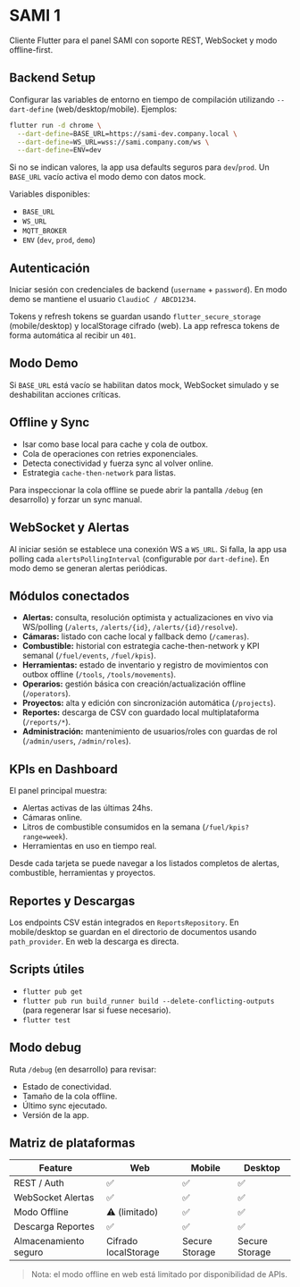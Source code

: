 # SAMI 1

Cliente Flutter para el panel SAMI con soporte REST, WebSocket y modo offline-first.

## Backend Setup

Configurar las variables de entorno en tiempo de compilación utilizando `--dart-define` (web/desktop/mobile). Ejemplos:

```bash
flutter run -d chrome \
  --dart-define=BASE_URL=https://sami-dev.company.local \
  --dart-define=WS_URL=wss://sami.company.com/ws \
  --dart-define=ENV=dev
```

Si no se indican valores, la app usa defaults seguros para `dev`/`prod`. Un `BASE_URL` vacío activa el modo demo con datos mock.

Variables disponibles:

- `BASE_URL`
- `WS_URL`
- `MQTT_BROKER`
- `ENV` (`dev`, `prod`, `demo`)

## Autenticación

Iniciar sesión con credenciales de backend (`username` + `password`). En modo demo se mantiene el usuario `ClaudioC / ABCD1234`.

Tokens y refresh tokens se guardan usando `flutter_secure_storage` (mobile/desktop) y localStorage cifrado (web). La app refresca tokens de forma automática al recibir un `401`.

## Modo Demo

Si `BASE_URL` está vacío se habilitan datos mock, WebSocket simulado y se deshabilitan acciones críticas.

## Offline y Sync

- Isar como base local para cache y cola de outbox.
- Cola de operaciones con retries exponenciales.
- Detecta conectividad y fuerza sync al volver online.
- Estrategia `cache-then-network` para listas.

Para inspeccionar la cola offline se puede abrir la pantalla `/debug` (en desarrollo) y forzar un sync manual.

## WebSocket y Alertas

Al iniciar sesión se establece una conexión WS a `WS_URL`. Si falla, la app usa polling cada `alertsPollingInterval` (configurable por `dart-define`). En modo demo se generan alertas periódicas.

## Módulos conectados

- **Alertas:** consulta, resolución optimista y actualizaciones en vivo via WS/polling (`/alerts`, `/alerts/{id}`, `/alerts/{id}/resolve`).
- **Cámaras:** listado con cache local y fallback demo (`/cameras`).
- **Combustible:** historial con estrategia cache-then-network y KPI semanal (`/fuel/events`, `/fuel/kpis`).
- **Herramientas:** estado de inventario y registro de movimientos con outbox offline (`/tools`, `/tools/movements`).
- **Operarios:** gestión básica con creación/actualización offline (`/operators`).
- **Proyectos:** alta y edición con sincronización automática (`/projects`).
- **Reportes:** descarga de CSV con guardado local multiplataforma (`/reports/*`).
- **Administración:** mantenimiento de usuarios/roles con guardas de rol (`/admin/users`, `/admin/roles`).

## KPIs en Dashboard

El panel principal muestra:

- Alertas activas de las últimas 24hs.
- Cámaras online.
- Litros de combustible consumidos en la semana (`/fuel/kpis?range=week`).
- Herramientas en uso en tiempo real.

Desde cada tarjeta se puede navegar a los listados completos de alertas, combustible, herramientas y proyectos.

## Reportes y Descargas

Los endpoints CSV están integrados en `ReportsRepository`. En mobile/desktop se guardan en el directorio de documentos usando `path_provider`. En web la descarga es directa.

## Scripts útiles

- `flutter pub get`
- `flutter pub run build_runner build --delete-conflicting-outputs` (para regenerar Isar si fuese necesario).
- `flutter test`

## Modo debug

Ruta `/debug` (en desarrollo) para revisar:

- Estado de conectividad.
- Tamaño de la cola offline.
- Último sync ejecutado.
- Versión de la app.

## Matriz de plataformas

| Feature | Web | Mobile | Desktop |
|---------|-----|--------|---------|
| REST / Auth | ✅ | ✅ | ✅ |
| WebSocket Alertas | ✅ | ✅ | ✅ |
| Modo Offline | ⚠️ (limitado) | ✅ | ✅ |
| Descarga Reportes | ✅ | ✅ | ✅ |
| Almacenamiento seguro | Cifrado localStorage | Secure Storage | Secure Storage |

> Nota: el modo offline en web está limitado por disponibilidad de APIs.

